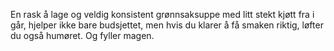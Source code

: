 En rask å lage og veldig konsistent grønnsaksuppe med litt stekt kjøtt fra i går, hjelper ikke bare budsjettet, men hvis du klarer å få smaken riktig, løfter du også humøret. Og fyller magen.